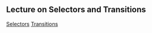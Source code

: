 ## Lecture on Selectors and Transitions
[Selectors](/selectors/index.html)
[Transitions](/transitions/index.html)